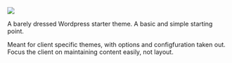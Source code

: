 <img src="http://f.cl.ly/items/0q3j3f371V1K3m153N19/screenshot.png" />

A barely dressed Wordpress starter theme. A basic and simple starting point.

Meant for client specific themes, with options and configfuration taken out.
Focus the client on maintaining content easily, not layout.
